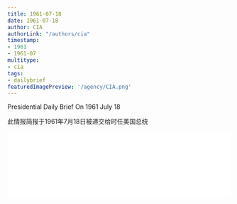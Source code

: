 ```yaml
---
title: 1961-07-18
date: 1961-07-18
author: CIA 
authorLink: "/authors/cia"
timestamp: 
- 1961
- 1961-07
multitype: 
- cia
tags: 
- dailybrief
featuredImagePreview: '/agency/CIA.png'
---
```



Presidential Daily Brief On 1961 July 18

此情报简报于1961年7月18日被递交给时任美国总统

<!--more-->





<div id="over" style="width:100%; overflow:hidden"> <iframe id="sFrame" name="sFrame" frameborder="no" border="0"  allowfullscreen marginwidth="0" scrolling="no" src = " /CIA/1961-07-18.html "  style = " position:absulute; width: 806px; top: 300;" > </iframe> </div>